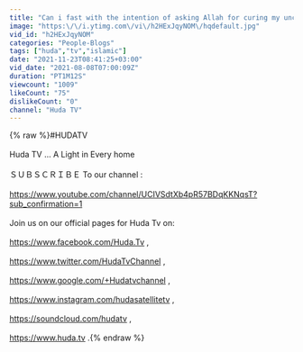 ```yaml
---
title: "Can i fast with the intention of asking Allah for curing my uncle  #DrMuhammadSalah #islamqa #fatwa"
image: "https:\/\/i.ytimg.com\/vi\/h2HExJqyNOM\/hqdefault.jpg"
vid_id: "h2HExJqyNOM"
categories: "People-Blogs"
tags: ["huda","tv","islamic"]
date: "2021-11-23T08:41:25+03:00"
vid_date: "2021-08-08T07:00:09Z"
duration: "PT1M12S"
viewcount: "1009"
likeCount: "75"
dislikeCount: "0"
channel: "Huda TV"
---
```

{% raw %}#HUDATV<br /><br />Huda TV ... A Light in Every home<br /><br />ＳＵＢＳＣＲＩＢＥ To our channel : <br /><br /><a rel="nofollow" target="blank" href="https://www.youtube.com/channel/UCIVSdtXb4pR57BDqKKNqsT?sub_confirmation=1">https://www.youtube.com/channel/UCIVSdtXb4pR57BDqKKNqsT?sub_confirmation=1</a><br /><br />Join us on our official pages for Huda Tv on:  <br /><br /><a rel="nofollow" target="blank" href="https://www.facebook.com/Huda.Tv">https://www.facebook.com/Huda.Tv</a> ,<br /><br /><a rel="nofollow" target="blank" href="https://www.twitter.com/HudaTvChannel">https://www.twitter.com/HudaTvChannel</a> ,<br /><br /><a rel="nofollow" target="blank" href="https://www.google.com/+Hudatvchannel">https://www.google.com/+Hudatvchannel</a> ,<br /><br /><a rel="nofollow" target="blank" href="https://www.instagram.com/hudasatellitetv">https://www.instagram.com/hudasatellitetv</a> ,<br /><br /><a rel="nofollow" target="blank" href="https://soundcloud.com/hudatv">https://soundcloud.com/hudatv</a> ,<br /><br /><a rel="nofollow" target="blank" href="https://www.huda.tv">https://www.huda.tv</a> .{% endraw %}
